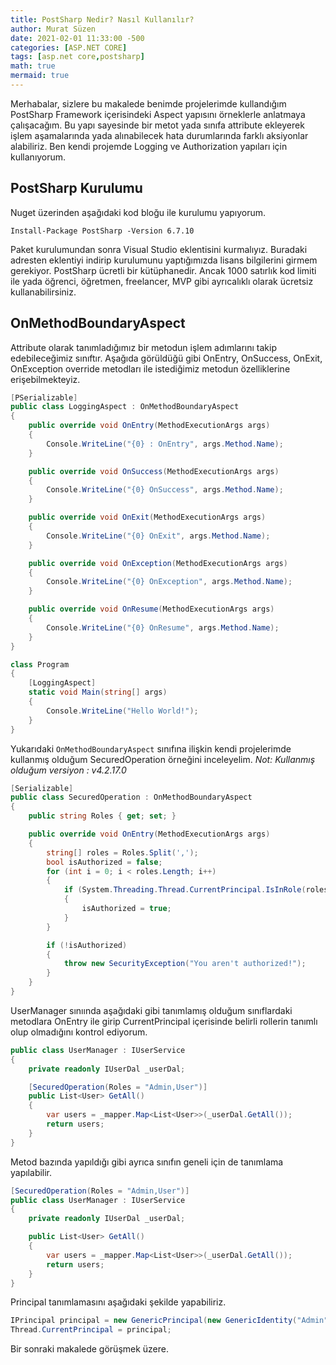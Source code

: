 ```yaml
---
title: PostSharp Nedir? Nasıl Kullanılır?
author: Murat Süzen
date: 2021-02-01 11:33:00 -500
categories: [ASP.NET CORE]
tags: [asp.net core,postsharp]
math: true
mermaid: true
---
```


Merhabalar, sizlere bu makalede benimde projelerimde kullandığım PostSharp Framework içerisindeki Aspect yapısını örneklerle anlatmaya çalışacağım. Bu yapı sayesinde bir metot yada sınıfa attribute ekleyerek işlem aşamalarında yada alınabilecek hata durumlarında farklı aksiyonlar alabiliriz. Ben kendi projemde Logging ve Authorization yapıları için kullanıyorum.

## PostSharp Kurulumu

Nuget üzerinden aşağıdaki kod bloğu ile kurulumu yapıyorum.

```shell
Install-Package PostSharp -Version 6.7.10
```

Paket kurulumundan sonra Visual Studio eklentisini kurmalıyız. Buradaki adresten eklentiyi indirip kurulumunu yaptığımızda lisans bilgilerini girmem gerekiyor. PostSharp ücretli bir kütüphanedir. Ancak 1000 satırlık kod limiti ile yada öğrenci, öğretmen, freelancer, MVP gibi ayrıcalıklı olarak ücretsiz kullanabilirsiniz.

## OnMethodBoundaryAspect

Attribute olarak tanımladığımız bir metodun işlem adımlarını takip edebileceğimiz sınıftır. Aşağıda görüldüğü gibi OnEntry, OnSuccess, OnExit, OnException override metodları ile istediğimiz metodun özelliklerine erişebilmekteyiz.

```csharp
[PSerializable]
public class LoggingAspect : OnMethodBoundaryAspect
{
    public override void OnEntry(MethodExecutionArgs args)
    {
        Console.WriteLine("{0} : OnEntry", args.Method.Name);
    }

    public override void OnSuccess(MethodExecutionArgs args)
    {
        Console.WriteLine("{0} OnSuccess", args.Method.Name);
    }

    public override void OnExit(MethodExecutionArgs args)
    {
        Console.WriteLine("{0} OnExit", args.Method.Name);
    }

    public override void OnException(MethodExecutionArgs args)
    {
        Console.WriteLine("{0} OnException", args.Method.Name);
    }

    public override void OnResume(MethodExecutionArgs args)
    {
        Console.WriteLine("{0} OnResume", args.Method.Name);
    }
}

class Program
{
    [LoggingAspect]
    static void Main(string[] args)
    {
        Console.WriteLine("Hello World!");
    }
}
```

Yukarıdaki `OnMethodBoundaryAspect` sınıfına ilişkin kendi projelerimde kullanmış olduğum SecuredOperation örneğini inceleyelim. *Not: Kullanmış olduğum versiyon : v4.2.17.0*


```csharp
[Serializable]
public class SecuredOperation : OnMethodBoundaryAspect
{
    public string Roles { get; set; }

    public override void OnEntry(MethodExecutionArgs args)
    {
        string[] roles = Roles.Split(',');
        bool isAuthorized = false;
        for (int i = 0; i < roles.Length; i++)
        {
            if (System.Threading.Thread.CurrentPrincipal.IsInRole(roles[i]))
            {
                isAuthorized = true;
            }
        }

        if (!isAuthorized)
        {
            throw new SecurityException("You aren't authorized!");
        }
    }
}
```

UserManager sınıında aşağıdaki gibi tanımlamış olduğum sınıflardaki metodlara OnEntry ile girip CurrentPrincipal içerisinde belirli rollerin tanımlı olup olmadığını kontrol ediyorum.

```csharp
public class UserManager : IUserService
{
    private readonly IUserDal _userDal;

    [SecuredOperation(Roles = "Admin,User")]
    public List<User> GetAll()
    {
        var users = _mapper.Map<List<User>>(_userDal.GetAll());
        return users;
    }
}
```
Metod bazında yapıldığı gibi ayrıca sınıfın geneli için de tanımlama yapılabilir.

```csharp
[SecuredOperation(Roles = "Admin,User")]
public class UserManager : IUserService
{
    private readonly IUserDal _userDal;

    public List<User> GetAll()
    {
        var users = _mapper.Map<List<User>>(_userDal.GetAll());
        return users;
    }
}
```

Principal tanımlamasını aşağıdaki şekilde yapabiliriz.

```csharp
IPrincipal principal = new GenericPrincipal(new GenericIdentity("Admin"), new string[] { "Admin" }); 
Thread.CurrentPrincipal = principal;
```

Bir sonraki makalede görüşmek üzere.